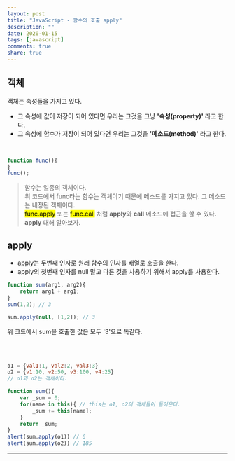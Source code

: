 ```yaml
---
layout: post
title: "JavaScript - 함수의 호출 apply"
description: ""
date: 2020-01-15
tags: [javascript]
comments: true
share: true
---
```


## 객체

객체는 속성들을 가지고 있다.<br>
* 그 속성에 값이 저장이 되어 있다면 우리는 그것을 그냥 **'속성(property)'** 라고 한다.
* 그 속성에 함수가 저장이 되어 있다면 우리는 그것을 **'메소드(method)'** 라고 한다.

<br>


```javascript
function func(){
}
func();
```

>함수는 일종의 객체이다.<br>
위 코드에서 func라는 함수는 객체이기 때문에 메소드를 가지고 있다. 그 메소드는 내장된 객체이다.<br>
<mark>func.apply</mark> 또는 <mark>func.call</mark> 처럼 **apply**와 **call** 메소드에 접근을 할 수 있다.<br>
**apply** 대해 알아보자.

## apply
* apply는 두번째 인자로 원래 함수의 인자를 배열로 호출을 한다.
* apply의 첫번째 인자를 null 말고 다른 것을 사용하기 위해서 apply를 사용한다.


```javascript
function sum(arg1, arg2){
    return arg1 + arg1;
}
sum(1,2); // 3

sum.apply(null, [1,2]); // 3
```

위 코드에서 sum을 호출한 값은 모두 '3'으로 똑같다.<br><br>

<br>

```javascript
o1 = {val1:1, val2:2, val3:3}
o2 = {v1:10, v2:50, v3:100, v4:25}
// o1과 o2는 객체이다.

function sum(){
    var _sum = 0;
    for(name in this){ // this는 o1, o2의 객체들이 들어온다.
        _sum += this[name];
    }
    return _sum;
}
alert(sum.apply(o1)) // 6
alert(sum.apply(o2)) // 185
```

--- 
